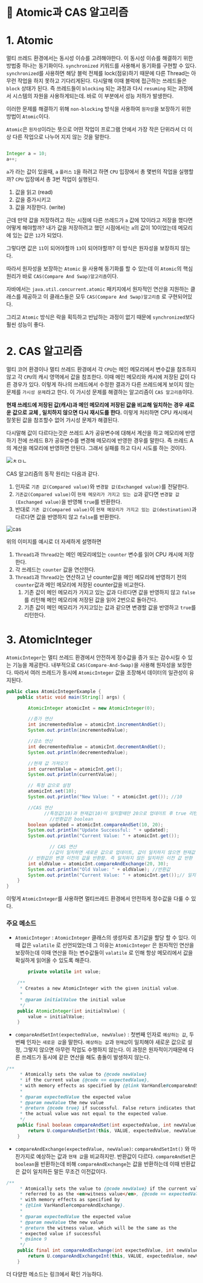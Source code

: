# 📌 Atomic과 CAS 알고리즘

# 1. Atomic

멀티 쓰레드 환경에서는 동시성 이슈를 고려해야한다. 이 동시성 이슈를 해결하기 위한 방법중 하나는 동기화이다.  `synchronized` 키워드를 사용해서 동기화를 구현할 수 있다. `synchronized`를 사용하면 해당 블럭 전체를 lock(점유)하기 때문에 다른 Thread는 아무런 작업을 하지 못하고 기다리게된다. 다시말해 이때 블럭에 접근하는 쓰레드들은 `block` 상태가 된다. 즉 쓰레드들이 `blocking` 되는 과정과 다시 `resuming` 되는 과정에서 시스템의 자원을 사용하게되는데. 바로 이 부분에서 성능 저하가 발생한다.

이러한 문제를 해결하기 위해 `non-blocking` 방식을 사용하여 `원자성`을 보장하기 위한 방법이 `Atomic`이다.

`Atomic`은 `원자성`이라는 뜻으로 어떤 작업이 프로그램 안에서 가장 작은 단위라서 더 이상 다른 작업으로 나누어 지지 않는 것을 말한다.

```java

Integer a = 10;
a++;
```

`a`가 라는 값이 있을때, `a` `플러스` `1`을 하려고 하면 `CPU` 입장에서 총 몇번의 작업을 실행할까?  `CPU` 입장에서 총 3번 작업이 실행된다.

1. 값을 읽고 (read)
2. 값을 증가시키고
3. 값을 저장한다. (write)

근데 만약 값을 저장하려고 하는 시점에 다른 쓰레드가 `a` 값에 12이라고 저장을 했다면 어떻게 해야할까? 내가 값을 저장하려고 했던 시점에서는 `a`의 값이 10이었는데 메모리에 있는 값은 `12`가 되었다.

그렇다면 값은 `11`이 되어야할까 `13`이 되어야할까? 이 방식은 원자성을 보장하지 않는다.

따라서 원자성을 보장하는 `Atomic` 을 사용해 동기화를 할 수 있는데 이 `Atomic`의 핵심원리가 바로 `CAS(Compare And Swap)알고리즘`이다.

자바에서는 `java.util.concurrent.atomic` 패키지에서 원자적인 연산을 지원하는 클래스를 제공하고 이 클래스들은 모두 `CAS(Compare And Swap)알고리즘` 로 구현되어있다.

그리고 `Atomic` 방식은 락을 획득하고 반납하는 과정이 없기 때문에 `synchronized`보다  훨씬 성능이 좋다.

# 2. CAS 알고리즘

멀티 코어 환경이나 멀티 쓰레드 환경에서 각 `CPU`는 메인 메모리에서 변수값을 참조하지 않고 각 `CPU`의 캐시 영역에서 값을 참조한다. 이때 메인 메모리와 캐시에 저장된 값이 다른 경우가 있다.  이렇게 하나의 쓰레드에서 수정한 결과가 다른 쓰레드에게 보이지 않는 문제를 `가시성 문제`라고 한다. 이 가시성 문제를 해결하는 알고리즘이 `CAS 알고리즘`이다.

**현재 쓰레드에 저장된 값(캐시)과 메인 메모리에 저장된 값을 비교해 일치하는 경우 새로운 값으로 교체 , 일치하지 않으면 다시 재시도를 한다.** 이렇게 처리하면 CPU 캐시에서 잘못된 값을 참조할수 없어 가시성 문제가 해결된다.

다시말해 값이 다르다는것은 쓰레드 A가 공유변수에 대해서 계산을 하고 메모리에 반영하기 전에 쓰레드 B가 공유변수를 변경해 메모리에 반영한 경우를 말한다. 즉 쓰레드 A의 계산을 메모리에 반영하면 안된다. 그래서 실패를 하고 다시 시도를 하는 것이다.





![ㅊㅁㄴ](https://github.com/princenim/TIL/assets/59499600/75ef1587-b711-4711-a658-0b199c0925cd)

CAS 알고리즘의 동작 원리는 다음과 같다.

1. 인자로 `기존 값(Compared value)`와 `변경할 값(Exchanged value)`를 전달한다.
2. `기존값(Compared value)`이 `현재 메모리가 가지고 있는 값`과 같다면 `변경할 값(Exchanged value)`을 반영해 `true`를 반환한다.
3. 반대로 `기존 값(Compared value)`이 `현재 메모리가 가지고 있는 값(destination)`과 다르다면 값을 반영하지 않고 `false`를 반환한다.


![cas](https://github.com/princenim/TIL/assets/59499600/4a119b34-86d8-4b9d-a2d0-7f98696a510e)

위의 이미지를 예시로 더 자세하게 설명하면

1. `Thread1`과 `Thread2`는 메인 메모리에있는 `counter` 변수를 읽어 CPU 캐시에 저장한다.
2. 각 쓰레드는 `counter` 값을 연산한다.
3. `Thread1`과 `Thread2`는 연산하고 난 counter값을 메인 메모리에 반영하기 전의 `counter`값과 메인 메모리에 저장된 counter값을 비교한다.
   1. 기존 값이 메인 메모리가 가지고 있는 값과 다르다면 값을 반영하지 않고 `false`를 리턴해 메인 메모리에 저장된 값을 읽어 2번으로 돌아간다.
   2. 기존 값이 메인 메모리가 가지고있는 값과 같으면 변경할 값을 반영하고 `true`를 리턴한다.






# 3. AtomicInteger

`AtomicInteger`는  멀티 쓰레드 환경에서 안전하게 정수값을 증가 또는 감수시킬 수 있는 기능을 제공한다. 내부적으로 `CAS(Compare-And-Swap)`을 사용해 원자성을 보장한다. 따라서 여러 쓰레드가 동시에 `AtomicInteger` 값을 조장해서 데이터의 일관성이 유지된다.

```java
public class AtomicIntegerExample {
    public static void main(String[] args) {

        AtomicInteger atomicInt = new AtomicInteger(0);

        //증가 연산
        int incrementedValue = atomicInt.incrementAndGet();
        System.out.println(incrementedValue);

        //감소 연산
        int decrementedValue = atomicInt.decrementAndGet();
        System.out.println(decrementedValue);

        //현재 값 가져오기
        int currentValue = atomicInt.get();
        System.out.println(currentValue);

        // 특정 값으로 설정
        atomicInt.set(10);
        System.out.println("New Value: " + atomicInt.get()); //10

        //CAS 연산
			  //특정값(10)과 현재값(10)이 일치할때만 20으로 업데이트 후 true 리턴 
				//반환값은 boolean
        boolean updated = atomicInt.compareAndSet(10, 20);
        System.out.println("Update Successful: " + updated);
        System.out.println("Current Value: " + atomicInt.get());

				// CAS 연산
				//값이 일치하면 새로운 값으로 업데이트, 값이 일치하지 않으면 현재값 유지
        // 반환값은 변경 이전의 값을 반환함. 즉 일치하지 않든 일치하든 이전 값 반환
        int oldValue = atomicInt.compareAndExchange(20, 30);
        System.out.println("Old Value: " + oldValue); //반환값
        System.out.println("Current Value: " + atomicInt.get());// 일치하면 30으로 업데이트
    }
}
```

이렇게 `AtomicInteger`를 사용하면 멀티쓰레드 환경에서 안전하게 정수값을 다룰 수 있다.

### 주요 메소드

- `AtomicInteger` : `AtomicInteger` 클래스의 생성자로 초기값을 할당 할 수 있다. 이때 값은 `valatile` 로 선언되었는데 그 이유는 `AtomicInteger` 은 원자적인 연산을 보장하는데 이때 연산을 하는 변수값들이 `valatile` 로 인해 항상 메모리에서 값을 확실하게 읽어올 수 있도록 해준다.

```java
		private volatile int value;

    /**
     * Creates a new AtomicInteger with the given initial value.
     *
     * @param initialValue the initial value
     */
    public AtomicInteger(int initialValue) {
        value = initialValue;
    }
```

- `compareAndSetInt(expectedValue, newValue)` : 첫번째 인자로 `예상하는 값`, 두번째 인자는  `새로운 값`을 말한다.  `예상하는 값`과 `현재값`이 일치해야 새로운 값으로 설정, 그렇지 않으면 아무런 작업도 수행하지 않는다. 이 과정은 원자적이기때문에 다른 쓰레드가 동시에 같은 연산을 해도 충돌이 발생하지 않는다.

```java
/**
     * Atomically sets the value to {@code newValue}
     * if the current value {@code == expectedValue},
     * with memory effects as specified by {@link VarHandle#compareAndSet}.
     *
     * @param expectedValue the expected value
     * @param newValue the new value
     * @return {@code true} if successful. False return indicates that
     * the actual value was not equal to the expected value.
     */
    public final boolean compareAndSet(int expectedValue, int newValue) {
        return U.compareAndSetInt(this, VALUE, expectedValue, newValue);
    }
```

- `compareAndExchange(expectedValue, newValue)`: `compareAndSetInt()` 와 마찬가지로 예상하는 값과 `현재 값`을 비교하지만. 반환값이 다르다. `compareAndSet`은 `boolean`을 반환하는데 비해 `compareAndExchange`는 값을 반환하는데 이때 반환값은 값이 일치하든 말든 무조건 이전값이다.

```java
/**
     * Atomically sets the value to {@code newValue} if the current value,
     * referred to as the <em>witness value</em>, {@code == expectedValue},
     * with memory effects as specified by
     * {@link VarHandle#compareAndExchange}.
     *
     * @param expectedValue the expected value
     * @param newValue the new value
     * @return the witness value, which will be the same as the
     * expected value if successful
     * @since 9
     */
    public final int compareAndExchange(int expectedValue, int newValue) {
        return U.compareAndExchangeInt(this, VALUE, expectedValue, newValue);
    }
```

더 다양한 메소드는 링크에서 확인 가능하다.